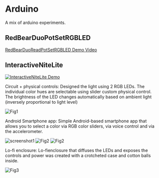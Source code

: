 # Arduino
A mix of arduino experiments.

## RedBearDuoPotSetRGBLED
[RedBearDuoReadPotSetRGBLED Demo Video](https://www.youtube.com/watch?v=HilTAdFhRAQ)

## InteractiveNiteLite

[![InteractiveNiteLite Demo](https://github.com/isibord/Arduino/blob/master/Pictures/YoutubeScreenShot.PNG)](https://youtu.be/JW9drwyI5fw "InteractiveNiteLite Demo")

Circuit + physical controls: Designed the light using 2 RGB LEDs. The individual color hues are selectable using slider custom physical control. The brightness of the LED changes automatically based on ambient light (inversely proportional to light level)

![Fig1](https://github.com/isibord/Arduino/blob/master/Pictures/nitelitecircuit.jpg)

Android Smartphone app: Simple Android-based smartphone app that allows you to select a color via RGB color sliders, via voice control and via the accelerometer. 

![screenshot1](https://github.com/isibord/Arduino/blob/master/Pictures/screenshot1.png)
![Fig2](https://github.com/isibord/Arduino/blob/master/Pictures/screenshot3.png)
![Fig2](https://github.com/isibord/Arduino/blob/master/Pictures/screenshot2.png)

Lo-fi enclosure: Lo-fienclosure that diffuses the LEDs and exposes the controls and power was created with a crotcheted case and cotton balls inside. 

![Fig3](https://github.com/isibord/Arduino/blob/master/Pictures/niteliteenclosure.jpg)
